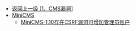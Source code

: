 - [返回上一级 [1、CMS漏洞]](/1、CMS漏洞)
- [MiniCMS](/1、CMS漏洞/MiniCMS/)
  - [MiniCMS-1.10存在CSRF漏洞可增加管理员账户](/1、CMS漏洞/MiniCMS/MiniCMS-1.10存在CSRF漏洞可增加管理员账户.md)
